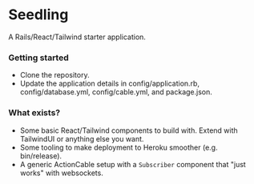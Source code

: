 # Seedling

A Rails/React/Tailwind starter application.

### Getting started

- Clone the repository.
- Update the application details in config/application.rb, config/database.yml, config/cable.yml, and package.json.

### What exists?

- Some basic React/Tailwind components to build with. Extend with TailwindUI or anything else you want.
- Some tooling to make deployment to Heroku smoother (e.g. bin/release).
- A generic ActionCable setup with a `Subscriber` component that "just works" with websockets.

